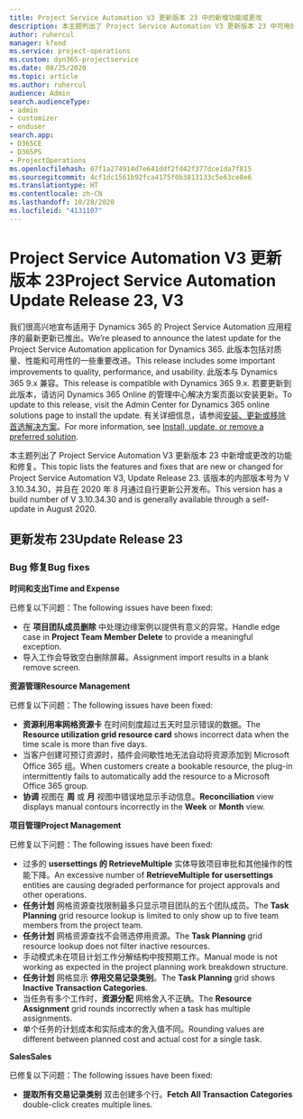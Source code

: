 ```yaml
---
title: Project Service Automation V3 更新版本 23 中的新增功能或更改
description: 本主题列出了 Project Service Automation V3 更新版本 23 中可用的功能和修复。
author: ruhercul
manager: kfend
ms.service: project-operations
ms.custom: dyn365-projectservice
ms.date: 08/25/2020
ms.topic: article
ms.author: ruhercul
audience: Admin
search.audienceType:
- admin
- customizer
- enduser
search.app:
- D365CE
- D365PS
- ProjectOperations
ms.openlocfilehash: 07f1a274914d7e641ddf2fd42f377dce1da7f815
ms.sourcegitcommit: 4cf1dc1561b92fca4175f0b3813133c5e63ce8e6
ms.translationtype: HT
ms.contentlocale: zh-CN
ms.lasthandoff: 10/28/2020
ms.locfileid: "4131107"
---
```

# <a name="project-service-automation-update-release-23-v3"></a><span data-ttu-id="6a1fb-103">Project Service Automation V3 更新版本 23</span><span class="sxs-lookup"><span data-stu-id="6a1fb-103">Project Service Automation Update Release 23, V3</span></span>

<span data-ttu-id="6a1fb-104">我们很高兴地宣布适用于 Dynamics 365 的 Project Service Automation 应用程序的最新更新已推出。</span><span class="sxs-lookup"><span data-stu-id="6a1fb-104">We’re pleased to announce the latest update for the Project Service Automation application for Dynamics 365.</span></span> <span data-ttu-id="6a1fb-105">此版本包括对质量、性能和可用性的一些重要改进。</span><span class="sxs-lookup"><span data-stu-id="6a1fb-105">This release includes some important improvements to quality, performance, and usability.</span></span> <span data-ttu-id="6a1fb-106">此版本与 Dynamics 365 9.x 兼容。</span><span class="sxs-lookup"><span data-stu-id="6a1fb-106">This release is compatible with Dynamics 365 9.x.</span></span> <span data-ttu-id="6a1fb-107">若要更新到此版本，请访问 Dynamics 365 Online 的管理中心解决方案页面以安装更新。</span><span class="sxs-lookup"><span data-stu-id="6a1fb-107">To update to this release, visit the Admin Center for Dynamics 365 online solutions page to install the update.</span></span> <span data-ttu-id="6a1fb-108">有关详细信息，请参阅[安装、更新或移除首选解决方案](https://docs.microsoft.com/power-platform/admin/install-remove-preferred-solution)。</span><span class="sxs-lookup"><span data-stu-id="6a1fb-108">For more information, see [Install, update, or remove a preferred solution](https://docs.microsoft.com/power-platform/admin/install-remove-preferred-solution).</span></span>

<span data-ttu-id="6a1fb-109">本主题列出了 Project Service Automation V3 更新版本 23 中新增或更改的功能和修复。</span><span class="sxs-lookup"><span data-stu-id="6a1fb-109">This topic lists the features and fixes that are new or changed for Project Service Automation V3, Update Release 23.</span></span> <span data-ttu-id="6a1fb-110">该版本的内部版本号为 V 3.10.34.30，并且在 2020 年 8 月通过自行更新公开发布。</span><span class="sxs-lookup"><span data-stu-id="6a1fb-110">This version has a build number of V 3.10.34.30 and is generally available through a self-update in August 2020.</span></span>

## <a name="update-release-23"></a><span data-ttu-id="6a1fb-111">更新发布 23</span><span class="sxs-lookup"><span data-stu-id="6a1fb-111">Update Release 23</span></span>

### <a name="bug-fixes"></a><span data-ttu-id="6a1fb-112">Bug 修复</span><span class="sxs-lookup"><span data-stu-id="6a1fb-112">Bug fixes</span></span>

<span data-ttu-id="6a1fb-113">**时间和支出**</span><span class="sxs-lookup"><span data-stu-id="6a1fb-113">**Time and Expense**</span></span>

<span data-ttu-id="6a1fb-114">已修复以下问题：</span><span class="sxs-lookup"><span data-stu-id="6a1fb-114">The following issues have been fixed:</span></span>
- <span data-ttu-id="6a1fb-115">在 **项目团队成员删除** 中处理边缘案例以提供有意义的异常。</span><span class="sxs-lookup"><span data-stu-id="6a1fb-115">Handle edge case in **Project Team Member Delete** to provide a meaningful exception.</span></span>
- <span data-ttu-id="6a1fb-116">导入工作会导致空白删除屏幕。</span><span class="sxs-lookup"><span data-stu-id="6a1fb-116">Assignment import results in a blank remove screen.</span></span>

<span data-ttu-id="6a1fb-117">**资源管理**</span><span class="sxs-lookup"><span data-stu-id="6a1fb-117">**Resource Management**</span></span>

<span data-ttu-id="6a1fb-118">已修复以下问题：</span><span class="sxs-lookup"><span data-stu-id="6a1fb-118">The following issues have been fixed:</span></span>

- <span data-ttu-id="6a1fb-119">**资源利用率网格资源卡** 在时间刻度超过五天时显示错误的数据。</span><span class="sxs-lookup"><span data-stu-id="6a1fb-119">The **Resource utilization grid resource card** shows incorrect data when the time scale is more than five days.</span></span>
- <span data-ttu-id="6a1fb-120">当客户创建可预订资源时，插件会间歇性地无法自动将资源添加到 Microsoft Office 365 组。</span><span class="sxs-lookup"><span data-stu-id="6a1fb-120">When customers create a bookable resource, the plug-in intermittently fails to automatically add the resource to a Microsoft Office 365 group.</span></span>
- <span data-ttu-id="6a1fb-121">**协调** 视图在 **周** 或 **月** 视图中错误地显示手动信息。</span><span class="sxs-lookup"><span data-stu-id="6a1fb-121">**Reconciliation** view displays manual contours incorrectly in the **Week** or **Month** view.</span></span>

<span data-ttu-id="6a1fb-122">**项目管理**</span><span class="sxs-lookup"><span data-stu-id="6a1fb-122">**Project Management**</span></span>

<span data-ttu-id="6a1fb-123">已修复以下问题：</span><span class="sxs-lookup"><span data-stu-id="6a1fb-123">The following issues have been fixed:</span></span>

- <span data-ttu-id="6a1fb-124">过多的 **usersettings 的 RetrieveMultiple** 实体导致项目审批和其他操作的性能下降。</span><span class="sxs-lookup"><span data-stu-id="6a1fb-124">An excessive number of **RetrieveMultiple for usersettings** entities are causing degraded performance for project approvals and other operations.</span></span>
- <span data-ttu-id="6a1fb-125">**任务计划** 网格资源查找限制最多只显示项目团队的五个团队成员。</span><span class="sxs-lookup"><span data-stu-id="6a1fb-125">The **Task Planning** grid resource lookup is limited to only show up to five team members from the project team.</span></span> 
- <span data-ttu-id="6a1fb-126">**任务计划** 网格资源查找不会筛选停用资源。</span><span class="sxs-lookup"><span data-stu-id="6a1fb-126">The **Task Planning** grid resource lookup does not filter inactive resources.</span></span>
- <span data-ttu-id="6a1fb-127">手动模式未在项目计划工作分解结构中按预期工作。</span><span class="sxs-lookup"><span data-stu-id="6a1fb-127">Manual mode is not working as expected in the project planning work breakdown structure.</span></span>
- <span data-ttu-id="6a1fb-128">**任务计划** 网格显示 **停用交易记录类别**。</span><span class="sxs-lookup"><span data-stu-id="6a1fb-128">The **Task Planning** grid shows **Inactive Transaction Categories**.</span></span>
- <span data-ttu-id="6a1fb-129">当任务有多个工作时，**资源分配** 网格舍入不正确。</span><span class="sxs-lookup"><span data-stu-id="6a1fb-129">The **Resource Assignment** grid rounds incorrectly when a task has multiple assignments.</span></span>
- <span data-ttu-id="6a1fb-130">单个任务的计划成本和实际成本的舍入值不同。</span><span class="sxs-lookup"><span data-stu-id="6a1fb-130">Rounding values are different between planned cost and actual cost for a single task.</span></span>

<span data-ttu-id="6a1fb-131">**Sales**</span><span class="sxs-lookup"><span data-stu-id="6a1fb-131">**Sales**</span></span>

<span data-ttu-id="6a1fb-132">已修复以下问题：</span><span class="sxs-lookup"><span data-stu-id="6a1fb-132">The following issues have been fixed:</span></span>

- <span data-ttu-id="6a1fb-133">**提取所有交易记录类别** 双击创建多个行。</span><span class="sxs-lookup"><span data-stu-id="6a1fb-133">**Fetch All Transaction Categories** double-click creates multiple lines.</span></span>
